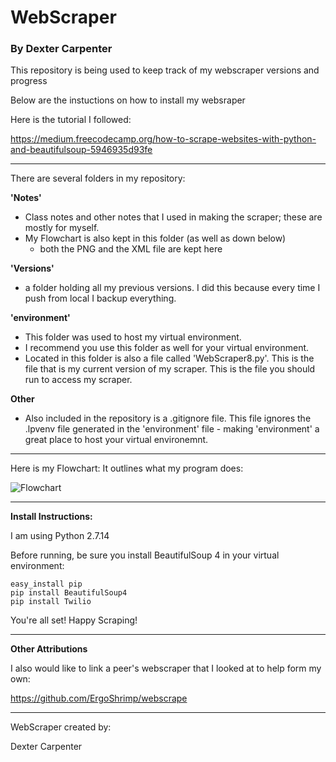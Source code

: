 # WebScraper

### By Dexter Carpenter

This repository is being used to keep track of my webscraper versions and progress

Below are the instuctions on how to install my websraper

Here is the tutorial I followed:

https://medium.freecodecamp.org/how-to-scrape-websites-with-python-and-beautifulsoup-5946935d93fe

________________________________________________________________________________________________________________________________________

There are several folders in my repository:

**'Notes'**

- Class notes and other notes that I used in making the scraper; these are mostly for myself.
- My Flowchart is also kept in this folder (as well as down below)
	- both the PNG and the XML file are kept here

**'Versions'**

- a folder holding all my previous versions. I did this because every time I push from local I backup everything.

**'environment'**

- This folder was used to host my virtual environment.
- I recommend you use this folder as well for your virtual environment.
- Located in this folder is also a file called 'WebScraper8.py'. This is the file that is my current version of my scraper. This is the file you should run to access my scraper.

**Other**
- Also included in the repository is a .gitignore file. This file ignores the .lpvenv file generated in the 'environment' file - making 'environment' a great place to host your virtual environemnt.

________________________________________________________________________________________________________________________________________

Here is my Flowchart: It outlines what my program does:

![Flowchart](https://github.com/OldManLagz/WebScraper/blob/master/Notes/FlowChart.png)

________________________________________________________________________________________________________________________________________

**Install Instructions:**

I am using Python 2.7.14

Before running, be sure you install BeautifulSoup 4 in your virtual environment:

	easy_install pip  
	pip install BeautifulSoup4
	pip install Twilio
	
You're all set! Happy Scraping!

________________________________________________________________________________________________________________________________________

**Other Attributions**

I also would like to link a peer's webscraper that I looked at to help form my own:

https://github.com/ErgoShrimp/webscrape

________________________________________________________________________________________________________________________________________

WebScraper created by:

Dexter Carpenter
